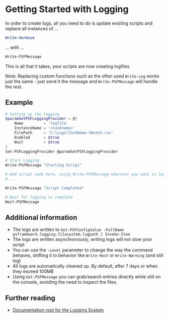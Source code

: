 # Getting Started with Logging

In order to create logs, all you need to do is update existing scripts and replace all instances of ...

```powershell
Write-Verbose
```

... with ...

```powershell
Write-PSFMessage
```

This is all that it takes, your scripts are now creating logfiles.

Note: Replacing custom functions such as the often used `Write-Log` works just the same - just send it the message and `Write-PSFMessage` will handle the rest.

## Example

```powershell
# Setting up the logging
$paramSetPSFLoggingProvider = @{
    Name         = 'logfile'
    InstanceName = '<taskname>'
    FilePath     = 'C:\Logs\TaskName-%Date%.csv'
    Enabled      = $true
    Wait         = $true
}
Set-PSFLoggingProvider @paramSetPSFLoggingProvider

# Start Logging
Write-PSFMessage "Starting Script"

# Add script code here, using Write-PSFMessage wherever you want to log
# ...

Write-PSFMessage "Script Completed"

# Wait for logging to complete
Wait-PSFMessage
```

## Additional information

+ The logs are written to `Get-PSFConfigValue -FullName psframework.logging.filesystem.logpath | Invoke-Item`
+ The logs are written asynchronously, writing logs will not slow your script
+ You can use the `-Level` parameter to change the way the command behaves, shifting it to behavior like `Write-Host` or `Write-Warning` (and still log)
+ All logs are automatically cleaned up. By default, after 7 days or when they exceed 100MB
+ Using `Get-PSFMessage` you can grab/search entries directly while still on the console, avoiding the need to inspect the files.

## Further reading

+ [Documentation root for the Logging System](../../PSFramework/Logging/overview.md)
